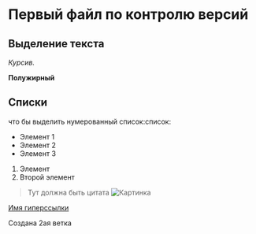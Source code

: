 # Первый файл по контролю версий


## Выделение  текста

*Курсив.*

**Полужирный**

## Списки
что бы выделить нумерованный список:список:
* Элемент 1
* Элемент 2 
* Элемент 3

1. Элемент
2. Второй элемент
>Тут должна быть цитата
![Картинка](1.png)

[Имя гиперссылки](https://gb.ru)

Создана 2ая ветка